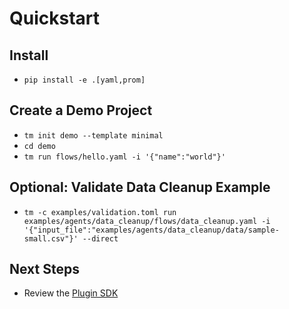 # Quickstart

## Install
- `pip install -e .[yaml,prom]`

## Create a Demo Project
- `tm init demo --template minimal`
- `cd demo`
- `tm run flows/hello.yaml -i '{"name":"world"}'`

## Optional: Validate Data Cleanup Example
- `tm -c examples/validation.toml run examples/agents/data_cleanup/flows/data_cleanup.yaml -i '{"input_file":"examples/agents/data_cleanup/data/sample-small.csv"}' --direct`

## Next Steps
- Review the [Plugin SDK](docs/plugins.md)
